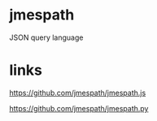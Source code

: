 # jmespath

JSON query language

# links

https://github.com/jmespath/jmespath.js

https://github.com/jmespath/jmespath.py
